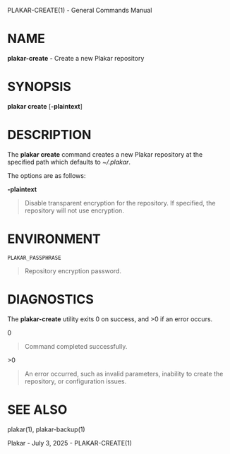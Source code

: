 PLAKAR-CREATE(1) - General Commands Manual

# NAME

**plakar-create** - Create a new Plakar repository

# SYNOPSIS

**plakar&nbsp;create**
\[**-plaintext**]

# DESCRIPTION

The
**plakar create**
command creates a new Plakar repository at the specified path which defaults to
*~/.plakar*.

The options are as follows:

**-plaintext**

> Disable transparent encryption for the repository.
> If specified, the repository will not use encryption.

# ENVIRONMENT

`PLAKAR_PASSPHRASE`

> Repository encryption password.

# DIAGNOSTICS

The **plakar-create** utility exits&#160;0 on success, and&#160;&gt;0 if an error occurs.

0

> Command completed successfully.

&gt;0

> An error occurred, such as invalid parameters, inability to create the
> repository, or configuration issues.

# SEE ALSO

plakar(1),
plakar-backup(1)

Plakar - July 3, 2025 - PLAKAR-CREATE(1)
